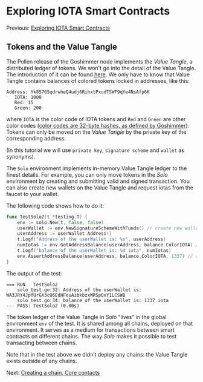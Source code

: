 # Exploring IOTA Smart Contracts

Previous: [Exploring IOTA Smart Contracts](01.md)

 ## Tokens and the Value Tangle
 The Pollen release of the Goshimmer node implements the _Value Tangle_, 
 a distributed ledger of tokens. We won't go into the detail of the Value Tangle. The introduction 
 of it can be found [here](../intro/utxo.md). We only have to know that Value Tangle contains
 balances of colored tokens locked in addresses, like this: 
 ```
Address: Yk85765qdrwheQ4udj6RihxtPxudTSWF9qYe4NsAfp6K
    IOTA: 1000
    Red: 15
    Green: 200
```
where `IOTA` is the color code of IOTA tokens and `Red` and `Green` are other color codes 
([color codes are 32-byte hashes, as defined by Goshimmer](https://github.com/iotaledger/goshimmer/blob/87d0cbb172c1b3432b1dddcbabacd76cad66f1f3/dapps/valuetransfers/packages/balance/color.go#L10)). 
Tokens can only be moved on the _Value Tangle_ by the private key of the corresponding address. 

(In this tutorial we will use `private key`, `signature scheme` and `wallet` as synonyms).  

The `Solo` environment implements in-memory Value Tangle ledger to the finest details. 
For example, you can only move tokens in the _Solo_ environment by creating and submitting valid and signed transaction. 
You can also create new wallets on the Value Tangle and request iotas from the faucet to your wallet.

The following code shows how to do it:
```go
func TestSolo2(t *testing.T) {
	env := solo.New(t, false, false)
	userWallet := env.NewSignatureSchemeWithFunds() // create new wallet with 1337 iotas
	userAddress := userWallet.Address()
	t.Logf("Address of the userWallet is: %s", userAddress)
	numIotas := env.GetAddressBalance(userAddress, balance.ColorIOTA) // how many iotas contains the address
	t.Logf("balance of the userWallet is: %d iota", numIotas)
	env.AssertAddressBalance(userAddress, balance.ColorIOTA, 1337) // assert the address has 1337 iotas
}
```
 The output of the test:
```
=== RUN   TestSolo2
    solo_test.go:32: Address of the userWallet is: WA3JRY4JpfUrGX3cQ6EdHFeuAibkbzxWRSpQxY1LCSWB
    solo_test.go:34: balance of the userWallet is: 1337 iota
--- PASS: TestSolo2 (0.00s)
```
 
The token ledger of the Value Tangle in _Solo_ "lives" in the global environment `env`
of the test. It is shared among all chains, deployed on that environment. 
It serves as a medium for transactions between smart contracts on different chains. 
The way _Solo_ makes it possible to test transacting between chains.
 
Note that in the test above we didn’t deploy any chains: the Value Tangle exists 
outside of any chains.

Next: [Creating a chain. Core contacts](03.md)